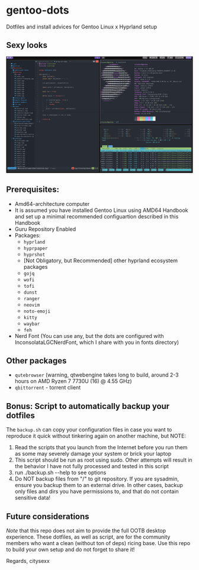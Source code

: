 # gentoo-dots
Dotfiles and install advices for Gentoo Linux x Hyprland setup

## Sexy looks
![alt text](https://github.com/citysexx/gentoo-dots/blob/main/2024-11-03-233347_hyprshot.png?raw=true)

## Prerequisites:
- Amd64-architecture computer
- It is assumed you have installed Gentoo Linux using AMD64 Handbook and set up a minimal recommended configuartion described in this Handbook
- Guru Repository Enabled
- Packages:
    - `hyprland`
    - `hyprpaper`
    - `hyprshot`
    - [Not Obligatory, but Recommended] other hyprland ecosystem packages
    - `gojq`
    - `wofi`
    - `tofi`
    - `dunst`
    - `ranger`
    - `neovim`
    - `noto-emoji`
    - `kitty`
    - `waybar`
    - `feh`
- Nerd Font (You can use any, but the dots are configured with InconsolataLGCNerdFont, which I share with you in fonts directory)

## Other packages
- `qutebrowser` (warning, qtwebengine takes long to build, around 2-3 hours on AMD Ryzen 7 7730U (16) @ 4.55 GHz)
- `qbittorrent` - torrent client

## Bonus: Script to automatically backup your dotfiles
The `backup.sh` can copy your configuration files in case you want to reproduce it quick without tinkering again on another machine, but NOTE: 
1. Read the scripts that you launch from the Internet before you run them as some may severely damage your system or brick your laptop
2. This script should be run as root using sudo. Other attempts will result in the behavior I have not fully processed and tested in this script
3. run ./backup.sh --help to see options
4. Do NOT backup files from "/" to git repository. If you are sysadmin, ensure you backup them to an external drive. In other cases, backup only files and dirs you have permissions to, and that do not contain sensitive data!

## Future considerations
*Note* that this repo does not aim to provide the full OOTB desktop experience. These dotfiles, as well as script, are for the community members who want a clean (without ton of deps) ricing base. Use this repo to build your own setup and do not forget to share it!

Regards, 
citysexx
